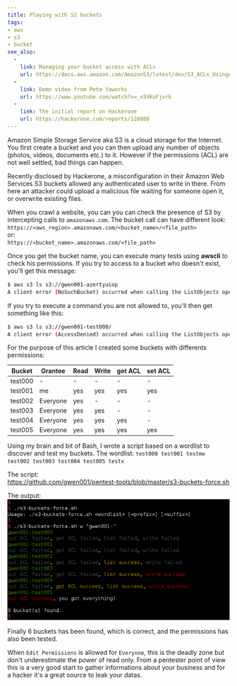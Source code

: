 ```yaml
---
title: Playing with S3 buckets
tags:
- aws
- s3
- bucket
see_also:
  -
    link: Managing your bucket access with ACLs
    url: https://docs.aws.amazon.com/AmazonS3/latest/dev/S3_ACLs_UsingACLs.html
  -
    link: Demo video from Pete Yaworks
    url: https://www.youtube.com/watch?v=_x5VKuFjvrk
  -
    link: The initial report on Hackerone
    url: https://hackerone.com/reports/128088
---
```

Amazon Simple Storage Service aka S3 is a cloud storage for the Internet. 
You first create a bucket and you can then upload any number of objects (photos, videos, documents etc.) to it.
However if the permissions (ACL) are not well settled, bad things can happen.

Recently disclosed by Hackerone, a misconfiguration in their Amazon Web Services S3 buckets allowed any authenticated user to write in there.
From here an attacker could upload a malicious file waiting for someone open it, or overwrite existing files. 

When you crawl a website, you can you can check the presence of S3 by intercepting calls to `amazonaws.com`.
The bucket call can have different look:
`https://<aws_region>.amazonaws.com/<bucket_name>/<file_path>`  
or:  
`https://<bucket_name>.amazonaws.com/<file_path>`

Once you get the bucket name, you can execute many tests using **awscli** to check his permissions.
If you try to access to a bucket who doesn't exist, you'll get this message:

```bash
$ aws s3 ls s3://gwen001-azertyuiop  
A client error (NoSuchBucket) occurred when calling the ListObjects operation: The specified bucket does not exist
```

If you try to execute a command you are not allowed to, you'll then get something like this:

```bash
$ aws s3 ls s3://gwen001-test000/
A client error (AccessDenied) occurred when calling the ListObjects operation: Access Denied
```
<!--more-->
For the purpose of this article I created some buckets with differents permissions:

|Bucket |Grantee|Read |Write|get ACL|set ACL| 
|-------|-------|-----|-----|-------|-------|
|test000|-|-|-|-|-|
|test001|me|yes|yes|yes|yes|
|test002|Everyone|yes|-|-|-|
|test003|Everyone|yes|yes|-|-|
|test004|Everyone|yes|yes|yes|-|
|test005|Everyone|yes|yes|yes|yes|

Using my brain and bit of Bash, I wrote a script based on a wordlist to discover and test my buckets.
The wordlist: 
`test000 test001 testme test002 test003 test004 test005 testx`

The script:  
https://github.com/gwen001/pentest-tools/blob/master/s3-buckets-force.sh

The output:
[![s3 bucket test](/images/s3-bucket-test.png)](/images/s3-bucket-test.png)

Finally 6 buckets has been found, which is correct, and the permissions has also been tested.

When `Edit Permissions` is allowed for `Everyone`, this is the deadly zone but don't underestimate the power of read only.
From a pentester point of view this is a very good start to gather informations about your business and for a hacker it's a great source to leak your datas. 



